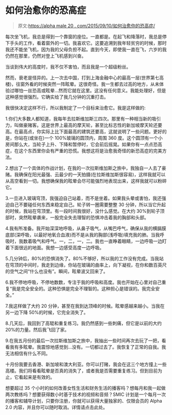 # 如何治愈你的恐高症

> 原文:[https://alpha male 20 . com/2015/09/10/如何治愈你的恐高症/](https://alphamale20.com/2015/09/10/how-to-cure-your-fear-of-heights/)

每次坐飞机，我总是得到一个靠窗的座位。一直都是。在起飞和降落时，我总是停下手头的工作，看着窗外的一切。我喜欢它。这要追溯到我年轻贫穷的时候，那时我还不能坐飞机，因为我的父母负担不起。直到今天，即使我一直在飞，六岁的我仍然在那里，仍然对登上飞机感到兴奋。

当谈到伟大的高度时，我不仅不害怕，而且我是一个超级粉丝。

然而，衰老是怪异的。上一次去中国，打到上海金融中心的最高一层(世界第七高楼)，往窗外看的时候突然一阵眩晕。这很奇怪。我一生都去过高的地方，从未体验过哪怕一丝恐高或眩晕...然而它就在这里。这没有任何意义。我能处理好，但是这种感觉很强烈。它确实给了我几分钟的沉重打击。

我很快决定这样不行，所以我制定了一个目标来治愈它。我是这样做的:

1.你们大多数人都知道，我每年去拉斯维加斯三四次。那里有一种相当新的吸引力，叫做豪赌客。这是世界上最高的摩天轮，甚至比标志性的新加坡摩天轮还要高。在最高点，你实际上比下面最高的建筑还要高，这就说明了一些问题。更好的是，你站在(或坐在)一个 100%玻璃的圆顶内，周围 360 度。这个圆顶有一个小房间那么大，当轮子上升、下降和暂停时，它会前后摇晃。如果你有一点点恐高症，在这个东西里你会有严重的恐慌。我想这将是治愈我奇怪的新恐高症的完美方法。

2.想出了一个具体的作战计划，在我的一次拉斯维加斯之旅中，我独自一人去了豪赌。我确保在阳光最强、云最少的一天拍摄(在拉斯维加斯很容易)，这样我就可以从高空看到一切。我想确保我的眩晕会尽可能强烈地表现出来，这样我就可以粉碎它。

3.一旦进入玻璃穹顶，我强迫自己站着，而不是坐着。如果我头晕或害怕，我还强迫自己不要碰任何东西来稳定自己。轮子转一圈需要整整 30 分钟，所以当它升起的时候，我站在穹顶里。有一段时间我很好，没什么感觉。在大约 30%到轮子顶部时，突然眩晕袭来，一股完全失去理智的恐惧冲击着我的胸部和头部。

4.我有所准备。我开始深深地呼吸，从鼻子吸气，从嘴巴呼气，确保从我的横膈膜底部(深呼吸，以最好地氧合血液)而不是从我的胸部(浅呼吸)填充我的肺。当我呼吸时，我数着吸气和呼气。一，二，一，二。我也一直睁着眼睛，一边呼吸一边盯着下面很远的地面。我想一边感受高度一边呼吸。

5.几分钟后，80%的恐惧消失了。80%不够好，所以我的工作没有完成。当我站在穹顶的中间时，我走到边缘，你站在玻璃的曲率上，向下凝视，在你和数百英尺的空气之间“什么也没有”。瞬间，眩晕波又回来了。

6.我不停地呼吸，不停地数数，专注于我的呼吸和高度。我也开始在心里对自己重复“我是完全安全的。这种恐惧是完全不理智的。这种担心是错误的。我完全安全。”

7.我这样做了大约 20 分钟，甚至在我到达顶峰的时候。眩晕感越来越小。当我在另一边下降 50%的时候，它完全消失了。

8.几天后，我回到了高辊和重复练习。我仍然感到一些刺痛，但它是以前的大约 20%的力量。然后我飞回了家。

9.在我五月份的最后一次拉斯维加斯之旅中，我抽出一些时间再次去玩了一把，看看我有多眩晕。我震惊地感觉到...没有。一切都过去了。我恢复了正常的自我。我无法相信有什么不同。

十月份我要去香港、新加坡和澳大利亚。你可以打赌，我会在这三个地方撞上一些高楼。我们将看看眩晕是否真的消失了，或者我是否需要重复练习。但到目前为止，它看起来是有效的。

想要超过 35 个小时的如何改善女性生活和财务生活的播客吗？想每月和我一起做两次教练吗？想要获得数小时基于技术的视频和音频？SMIC 计划是一个每月一次的播客和辅导计划，只要你注册，你就可以获得大量独家的、仅限会员的 Alpha 2.0 内容，并且你可以随时取消。详情请点击此处。
